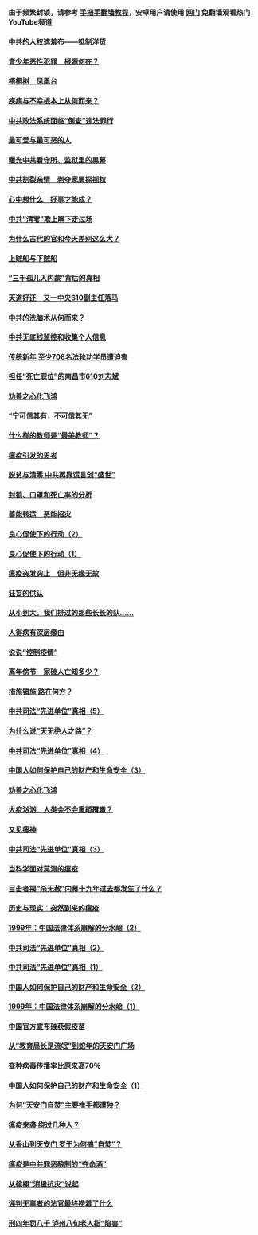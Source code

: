 #### 由于频繁封锁，请参考 [手把手翻墙教程](https://github.com/gfw-breaker/guides/wiki/)，安卓用户请使用 [网门](https://github.com/gfw-breaker/nogfw/blob/master/dl.md?t=03291601) 免翻墙观看热门YouTube频道 

#### [中共的人权遮羞布——抵制洋货](../pages/19/422656.md?t=03291601) 

#### [青少年恶性犯罪　根源何在？](../pages/19/422449.md?t=03291601) 

#### [梧桐树　凤凰台](../pages/19/422442.md?t=03291601) 

#### [疾病与不幸根本上从何而来？](../pages/19/422438.md?t=03291601) 

#### [中共政法系统面临“倒查”违法罪行](../pages/19/422497.md?t=03291601) 

#### [最可爱与最可恶的人](../pages/19/422448.md?t=03291601) 

#### [曝光中共看守所、监狱里的黑幕](../pages/19/422390.md?t=03291601) 

#### [中共割裂亲情　剥夺家属探视权](../pages/19/422364.md?t=03291601) 

#### [心中想什么　好事才能成？](../pages/19/422318.md?t=03291601) 

#### [中共“清零”欺上瞒下走过场](../pages/19/422306.md?t=03291601) 

#### [为什么古代的官和今天差别这么大？](../pages/19/422228.md?t=03291601) 

#### [上贼船与下贼船](../pages/19/422276.md?t=03291601) 

#### [“三千孤儿入内蒙”背后的真相](../pages/19/422229.md?t=03291601) 

#### [天道好还　又一中央610副主任落马](../pages/19/422155.md?t=03291601) 

#### [中共的洗脑术从何而来？](../pages/19/422154.md?t=03291601) 

#### [中共无底线监控和收集个人信息](../pages/19/422039.md?t=03291601) 

#### [传统新年 至少708名法轮功学员遭迫害](../pages/19/421946.md?t=03291601) 

#### [担任“死亡职位”的南昌市610刘志斌](../pages/19/421957.md?t=03291601) 

#### [劝善之心化飞鸿](../pages/19/421164.md?t=03291601) 

#### [“宁可信其有，不可信其无”](../pages/19/421691.md?t=03291601) 

#### [什么样的教师是“最美教师”？](../pages/19/421755.md?t=03291601) 

#### [瘟疫引发的思考](../pages/19/421594.md?t=03291601) 

#### [脱贫与清零 中共再靠谎言创“盛世”](../pages/19/421590.md?t=03291601) 

#### [封锁、口罩和死亡率的分析](../pages/19/421495.md?t=03291601) 

#### [善能转运　恶能招灾](../pages/19/421334.md?t=03291601) 

#### [良心促使下的行动（2）](../pages/19/421361.md?t=03291601) 

#### [良心促使下的行动（1）](../pages/19/421302.md?t=03291601) 

#### [瘟疫突发突止　但非无缘无故](../pages/19/421281.md?t=03291601) 

#### [狂妄的供认](../pages/19/421199.md?t=03291601) 

#### [从小到大，我们排过的那些长长的队……](../pages/19/421243.md?t=03291601) 

#### [人得病有深层缘由](../pages/19/420864.md?t=03291601) 

#### [说说“控制疫情”](../pages/19/420831.md?t=03291601) 

#### [离年傍节　家破人亡知多少？](../pages/19/420563.md?t=03291601) 

#### [措施错施  路在何方？](../pages/19/420076.md?t=03291601) 

#### [中共司法“先进单位”真相（5）](../pages/19/419453.md?t=03291601) 

#### [为什么说“天无绝人之路”？](../pages/19/419618.md?t=03291601) 

#### [中共司法“先进单位”真相（4）](../pages/19/419452.md?t=03291601) 

#### [中国人如何保护自己的财产和生命安全（3）](../pages/19/419405.md?t=03291601) 

#### [劝善之心化飞鸿](../pages/19/418758.md?t=03291601) 

#### [大疫汹汹　人类会不会重蹈覆辙？](../pages/19/419691.md?t=03291601) 

#### [又见瘟神](../pages/19/419225.md?t=03291601) 

#### [中共司法“先进单位”真相（3）](../pages/19/419451.md?t=03291601) 

#### [当科学面对莫测的瘟疫](../pages/19/419625.md?t=03291601) 

#### [目击者揭“杀无赦”内幕十九年过去都发生了什么？](../pages/19/419617.md?t=03291601) 

#### [历史与现实：突然到来的瘟疫](../pages/19/419619.md?t=03291601) 

#### [1999年：中国法律体系崩解的分水岭（2）](../pages/19/419455.md?t=03291601) 

#### [中共司法“先进单位”真相（2）](../pages/19/419450.md?t=03291601) 

#### [中共司法“先进单位”真相（1）](../pages/19/419449.md?t=03291601) 

#### [中国人如何保护自己的财产和生命安全（2）](../pages/19/419404.md?t=03291601) 

#### [1999年：中国法律体系崩解的分水岭（1）](../pages/19/419454.md?t=03291601) 

#### [中国官方宣布破获假疫苗](../pages/19/419504.md?t=03291601) 

#### [从“教育局长是流氓”到蛇年的天安门广场](../pages/19/419470.md?t=03291601) 

#### [变种病毒传播率比原来高70％](../pages/19/419456.md?t=03291601) 

#### [中国人如何保护自己的财产和生命安全（1）](../pages/19/419403.md?t=03291601) 

#### [为何“天安门自焚”主要推手都遭殃？](../pages/19/419348.md?t=03291601) 

#### [瘟疫来袭 绕过几种人？](../pages/19/419349.md?t=03291601) 

#### [从香山到天安门 罗干为何搞“自焚”？](../pages/19/419270.md?t=03291601) 

#### [瘟疫是中共罪恶酿制的“夺命酒”](../pages/19/419223.md?t=03291601) 

#### [从徐栩“消极抗灾”说起](../pages/19/419224.md?t=03291601) 

#### [诬判无辜者的法官最终捞着了什么](../pages/19/419268.md?t=03291601) 

#### [刑四年罚八千 泸州八旬老人指“陷害”](../pages/19/419232.md?t=03291601) 


